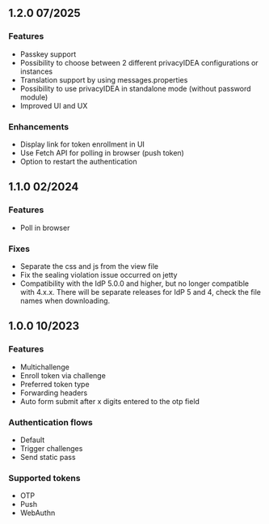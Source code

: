 ## 1.2.0 07/2025

### Features
* Passkey support
* Possibility to choose between 2 different privacyIDEA configurations or instances
* Translation support by using messages.properties
* Possibility to use privacyIDEA in standalone mode (without password module)
* Improved UI and UX

### Enhancements
* Display link for token enrollment in UI
* Use Fetch API for polling in browser (push token)
* Option to restart the authentication

## 1.1.0 02/2024

### Features
* Poll in browser

### Fixes
* Separate the css and js from the view file
* Fix the sealing violation issue occurred on jetty
* Compatibility with the IdP 5.0.0 and higher, but no longer compatible with 4.x.x. There will be separate releases for IdP 5 and 4, check the file names when downloading.

## 1.0.0 10/2023

### Features
* Multichallenge
* Enroll token via challenge
* Preferred token type
* Forwarding headers
* Auto form submit after x digits entered to the otp field

### Authentication flows
* Default
* Trigger challenges
* Send static pass

### Supported tokens
* OTP
* Push
* WebAuthn
